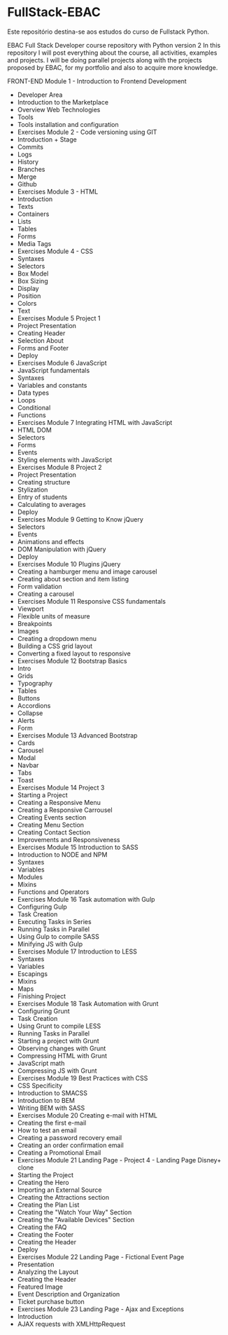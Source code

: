 # FullStack-EBAC
Este repositório destina-se aos estudos do curso de Fullstack Python.


EBAC Full Stack Developer course repository with Python version 2
In this repository I will post everything about the course, all activities, examples and projects. I will be doing parallel projects along with the projects proposed by EBAC, for my portfolio and also to acquire more knowledge.

FRONT-END
Module 1 - Introduction to Frontend Development
- Developer Area
- Introduction to the Marketplace
- Overview Web  Technologies
- Tools
- Tools installation and configuration
- Exercises
Module 2 - Code versioning using GIT
- Introduction + Stage 
- Commits 
- Logs
- History
- Branches 
- Merge
- Github 
- Exercises
Module 3 - HTML
- Introduction
- Texts 
- Containers
- Lists
- Tables 
- Forms 
- Media Tags 
- Exercises
Module 4 - CSS
- Syntaxes
- Selectors
- Box Model 
- Box Sizing
- Display
- Position
- Colors 
- Text
- Exercises
Module 5 Project 1
- Project Presentation
- Creating Header
- Selection About
- Forms and Footer
- Deploy
- Exercises
Module 6 JavaScript
- JavaScript fundamentals
- Syntaxes
- Variables and constants
- Data types
- Loops
- Conditional
- Functions
- Exercises
Module 7 Integrating HTML with JavaScript
- HTML DOM
- Selectors
- Forms
- Events 
- Styling elements with JavaScript
- Exercises
Module 8 Project 2
- Project Presentation
- Creating structure
- Stylization
- Entry of students
- Calculating to averages
- Deploy 
- Exercises
Module 9 Getting to Know jQuery
- Selectors
- Events
- Animations and effects
- DOM Manipulation with jQuery
- Deploy
- Exercises
Module 10 Plugins jQuery
- Creating a hamburger menu and image carousel 
- Creating about section and item listing
- Form validation
- Creating a carousel
- Exercises
Module 11 Responsive CSS fundamentals
- Viewport
- Flexible units of measure
- Breakpoints
- Images
- Creating a dropdown menu
- Building a CSS grid layout
- Converting a fixed layout to responsive
- Exercises
Module 12 Bootstrap Basics
- Intro
- Grids
- Typography
- Tables 
- Buttons 
- Accordions 
- Collapse
- Alerts
- Form 
- Exercises
Module 13 Advanced Bootstrap
- Cards
- Carousel
- Modal
- Navbar
- Tabs
- Toast
- Exercises
Module 14 Project 3
- Starting a Project
- Creating a Responsive Menu
- Creating a Responsive Carrousel
- Creating Events section
- Creating Menu Section
- Creating Contact Section
- Improvements and Responsiveness
- Exercises
Module 15 Introduction to SASS
- Introduction to NODE and NPM
- Syntaxes
- Variables
- Modules
- Mixins
- Functions and Operators
- Exercises
Module 16 Task automation with Gulp
- Configuring Gulp
- Task Creation
- Executing Tasks in Series
- Running Tasks in Parallel
- Using Gulp to compile SASS
- Minifying JS with Gulp
- Exercises
Module 17 Introduction to LESS
- Syntaxes
- Variables
- Escapings
- Mixins
- Maps
- Finishing Project
- Exercises
Module 18 Task Automation with Grunt
- Configuring Grunt
- Task Creation
- Using Grunt to compile LESS
- Running Tasks in Parallel
- Starting a project with Grunt
- Observing changes with Grunt
- Compressing HTML with Grunt
- JavaScript math
- Compressing JS with Grunt
- Exercises
Module 19 Best Practices with CSS
- CSS Specificity
- Introduction to SMACSS
- Introduction to BEM
- Writing BEM with SASS
- Exercises
Module 20 Creating e-mail with HTML
- Creating the first e-mail
- How to test an email
- Creating a password recovery email 
- Creating an order confirmation email
- Creating a Promotional Email
- Exercises 
Module 21 Landing Page - Project 4 - Landing Page Disney+ clone
- Starting the Project
- Creating the Hero
- Importing an External Source
- Creating the Attractions section
- Creating the Plan List
- Creating the "Watch Your Way" Section
- Creating the "Available Devices" Section
- Creating the FAQ 
- Creating the Footer
- Creating the Header
- Deploy 
- Exercises
Module 22 Landing Page - Fictional Event Page
- Presentation
- Analyzing the Layout
- Creating the Header
- Featured Image
- Event Description and Organization
- Ticket purchase button
- Exercises
Module 23 Landing Page - Ajax and Exceptions
- Introduction
- AJAX requests with XMLHttpRequest





